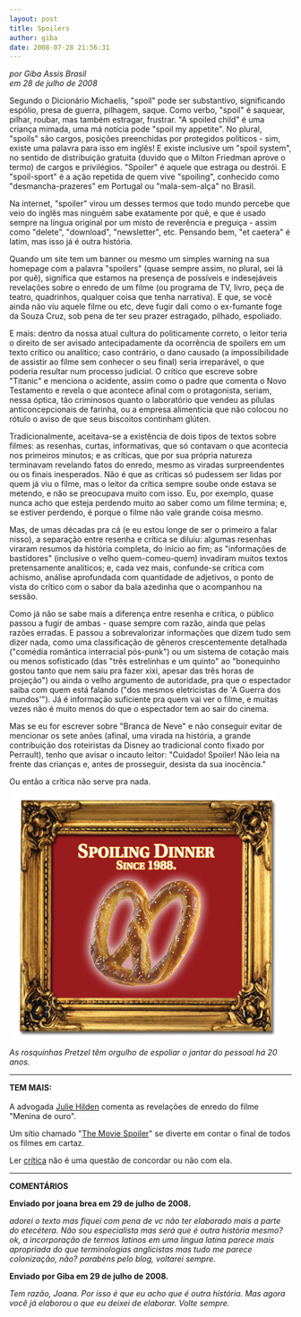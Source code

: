```yaml
---
layout: post
title: Spoilers
author: giba
date: 2008-07-28 21:56:31
---
```

*por Giba Assis Brasil*\
*em 28 de julho de 2008*

Segundo o Dicionário Michaelis, "spoil" pode ser substantivo, significando espólio, presa de guerra, pilhagem, saque. Como verbo, "spoil" é saquear, pilhar, roubar, mas também estragar, frustrar. "A spoiled child" é uma criança mimada, uma má notícia pode "spoil my appetite". No plural, "spoils" são cargos, posições preenchidas por protegidos políticos - sim, existe uma palavra para isso em inglês! E existe inclusive um "spoil system", no sentido de distribuição gratuita (duvido que o Milton Friedman aprove o termo) de cargos e privilégios. "Spoiler" é aquele que estraga ou destrói. E "spoil-sport" é a ação repetida de quem vive "spoiling", conhecido como "desmancha-prazeres" em Portugal ou "mala-sem-alça" no Brasil.

Na internet, "spoiler" virou um desses termos que todo mundo percebe que veio do inglês mas ninguém sabe exatamente por quê, e que é usado sempre na língua original por um misto de reverência e preguiça - assim como "delete", "download", "newsletter", etc. Pensando bem, "et caetera" é latim, mas isso já é outra história.

Quando um site tem um banner ou mesmo um simples warning na sua homepage com a palavra "spoilers" (quase sempre assim, no plural, sei lá por quê), significa que estamos na presença de possíveis e indesejáveis revelações sobre o enredo de um filme (ou programa de TV, livro, peça de teatro, quadrinhos, qualquer coisa que tenha narrativa). E que, se você ainda não viu aquele filme ou etc, deve fugir dali como o ex-fumante foge da Souza Cruz, sob pena de ter seu prazer estragado, pilhado, espoliado.

E mais: dentro da nossa atual cultura do politicamente correto, o leitor teria o direito de ser avisado antecipadamente da ocorrência de spoilers em um texto crítico ou analítico; caso contrário, o dano causado (a impossibilidade de assistir ao filme sem conhecer o seu final) seria irreparável, o que poderia resultar num processo judicial. O crítico que escreve sobre "Titanic" e menciona o acidente, assim como o padre que comenta o Novo Testamento e revela o que acontece afinal com o protagonista, seriam, nessa óptica, tão criminosos quanto o laboratório que vendeu as pílulas anticoncepcionais de farinha, ou a empresa alimentícia que não colocou no rótulo o aviso de que seus biscoitos continham glúten.

Tradicionalmente, aceitava-se a existência de dois tipos de textos sobre filmes: as resenhas, curtas, informativas, que só contavam o que acontecia nos primeiros minutos; e as críticas, que por sua própria natureza terminavam revelando fatos do enredo, mesmo as viradas surpreendentes ou os finais inesperados. Não é que as críticas só pudessem ser lidas por quem já viu o filme, mas o leitor da crítica sempre soube onde estava se metendo, e não se preocupava muito com isso. Eu, por exemplo, quase nunca acho que esteja perdendo muito ao saber como um filme termina; e, se estiver perdendo, é porque o filme não vale grande coisa mesmo.

Mas, de umas décadas pra cá (e eu estou longe de ser o primeiro a falar nisso), a separação entre resenha e crítica se diluiu: algumas resenhas viraram resumos da história completa, do início ao fim; as "informações de bastidores" (inclusive o velho quem-comeu-quem) invadiram muitos textos pretensamente analíticos; e, cada vez mais, confunde-se crítica com achismo, análise aprofundada com quantidade de adjetivos, o ponto de vista do crítico com o sabor da bala azedinha que o acompanhou na sessão.

Como já não se sabe mais a diferença entre resenha e crítica, o público passou a fugir de ambas - quase sempre com razão, ainda que pelas razões erradas. E passou a sobrevalorizar informações que dizem tudo sem dizer nada, como uma classificação de gêneros crescentemente detalhada ("comédia romântica interracial pós-punk") ou um sistema de cotação mais ou menos sofisticado (das "três estrelinhas e um quinto" ao "bonequinho gostou tanto que nem saiu pra fazer xixi, apesar das três horas de projeção") ou ainda o velho argumento de autoridade, pra que o espectador saiba com quem está falando ("dos mesmos eletricistas de 'A Guerra dos mundos'"). Já é informação suficiente pra quem vai ver o filme, e muitas vezes não é muito menos do que o espectador tem ao sair do cinema.

Mas se eu for escrever sobre "Branca de Neve" e não conseguir evitar de mencionar os sete anões (afinal, uma virada na história, a grande contribuição dos roteiristas da Disney ao tradicional conto fixado por Perrault), tenho que avisar o incauto leitor: "Cuidado! Spoiler! Não leia na frente das crianças e, antes de prosseguir, desista da sua inocência."

Ou então a crítica não serve pra nada.

![](/uploads/pretzel.jpg)

*As rosquinhas Pretzel têm orgulho de espoliar o jantar do pessoal há 20 anos.*

- - -

**TEM MAIS:**\
\
A advogada [Julie Hilden](http://writ.lp.findlaw.com/hilden/20050222.html) comenta as revelações de enredo do filme "Menina de ouro".

Um sítio chamado "[The Movie Spoiler](https://themoviespoiler.com/)" se diverte em contar o final de todos os filmes em cartaz.

Ler [crítica](http://www.contracampo.com.br/) não é uma questão de concordar ou não com ela.

- - -

**COMENTÁRIOS**

**Enviado por joana brea em 29 de julho de 2008.**

*adorei o texto mas fiquei com pena de vc não ter elaborado mais a parte do etecétera. Não sou especialista mas será que é outra história mesmo? ok, a incorporação de termos latinos em uma lingua latina parece mais apropriada do que terminologias anglicistas mas tudo me parece colonização, não? parabéns pelo blog, voltarei sempre.*

**Enviado por Giba em 29 de julho de 2008.**

*Tem razão, Joana. Por isso é que eu acho que é outra história. Mas agora você já elaborou o que eu deixei de elaborar. Volte sempre.*